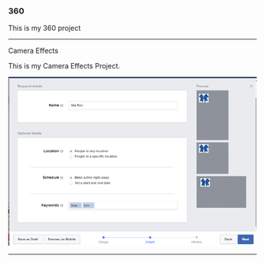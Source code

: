 ### 360

This is my 360 project

<script src="//360.vizor.io/scripts/embed.js" data-vizorurl="https://360.vizor.io/embed/v/89ny7" ></script>


***
Camera Effects

This is my Camera Effects Project.

![Mia Bow](https://github.com/playermia/playermia.github.io/blob/master/Mia%20Bow.PNG?raw=true "Optional Title")


***
